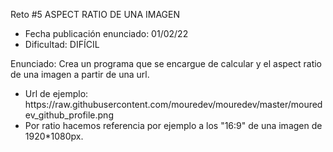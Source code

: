 <p>Reto #5 ASPECT RATIO DE UNA IMAGEN</p>
<ul>
  <li>Fecha publicación enunciado: 01/02/22</li>
  <li>Dificultad: DIFÍCIL</li>
</ul>
<p>Enunciado: Crea un programa que se encargue de calcular y el aspect ratio de una imagen a partir de una url.</p>
<ul>
  <li>Url de ejemplo: https://raw.githubusercontent.com/mouredev/mouredev/master/mouredev_github_profile.png</li>
  <li>Por ratio hacemos referencia por ejemplo a los "16:9" de una imagen de 1920*1080px.</li>
</ul>